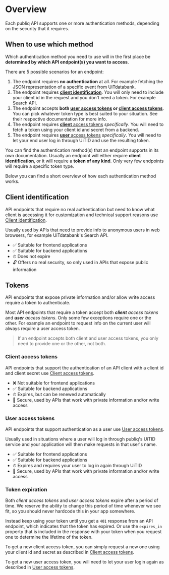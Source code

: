# Overview

Each publiq API supports one or more authentication methods, depending on the security that it requires.

## When to use which method

Which authentication method you need to use will in the first place be **determined by which API endpoint(s) you want to access**.

There are 5 possible scenarios for an endpoint:

1.  The endpoint requires **no authentication** at all. For example fetching the JSON representation of a specific event from UiTdatabank.
2.  The endpoint requires **[client identification](#client-identification)**. You will only need to include your client id in the request and you don't need a token. For example Search API.
3.  The endpoint accepts **both [user access tokens](#user-access-tokens) or [client access tokens](#client-access-tokens)**. You can pick whatever token type is best suited to your situation. See their respective documentation for more info.
4.  The endpoint requires [**client** access tokens](#client-access-tokens) *specifically*. You will need to fetch a token using your client id and secret from a backend.
5.  The endpoint requires [**user** access tokens](#user-access-tokens) *specifically*. You will need to let your end user log in through UiTID and use the resulting token.

You can find the authentication method(s) that an endpoint supports in its own documentation. Usually an endpoint will either require **client identification**, or it will require a **token of any kind**. Only very few endpoints will require a specific token type.

Below you can find a short overview of how each authentication method works.

## Client identification

API endpoints that require no real authentication but need to know what client is accessing it for customization and technical support reasons use [Client identification](./client-identification.md).

Usually used by APIs that need to provide info to anonymous users in web browsers, for example UiTdatabank's Search API.

*   ✅ Suitable for frontend applications
*   ✅ Suitable for backend applications
*   ⏱ Does not expire
*   🔓 Offers no real security, so only used in APIs that expose public information

## Tokens

API endpoints that expose private information and/or allow write access require a token to authenticate.

Most API endpoints that require a token accept both ***client** access tokens* and ***user** access tokens*. Only some few exceptions require one or the other. For example an endpoint to request info on the current user will always require a user access token.

> If an endpoint accepts both client and user access tokens, you only need to provide one or the other, not both.

### Client access tokens

API endpoints that support the authentication of an API client with a client id and client secret use [Client access tokens](./client-access-token.md).

*   ❌ Not suitable for frontend applications
*   ✅ Suitable for backend applications
*   ⏱ Expires, but can be renewed automatically
*   🔐 Secure, used by APIs that work with private information and/or write access

### User access tokens

API endpoints that support authentication as a user use [User access tokens](./user-access-token.md).

Usually used in situations where a user will log in through publiq's UiTID service and your application will then make requests in that user's name.

*   ✅ Suitable for frontend applications
*   ✅ Suitable for backend applications
*   ⏱ Expires and requires your user to log in again through UiTID
*   🔐 Secure, used by APIs that work with private information and/or write access

### Token expiration

Both *client access tokens* and *user access tokens* expire after a period of time. We reserve the ability to change this period of time whenever we see fit, so you should never hardcode this in your app somewhere.

Instead keep using your token until you get a `401` response from an API endpoint, which indicates that the token has expired. Or use the `expires_in` property that is included in the response with your token when you request one to determine the lifetime of the token.

To get a new client access token, you can simply request a new one using your client id and secret as described in [Client access tokens](./client-access-token.md).

To get a new user access token, you will need to let your user login again as described in [User access tokens](./user-access-token.md).
